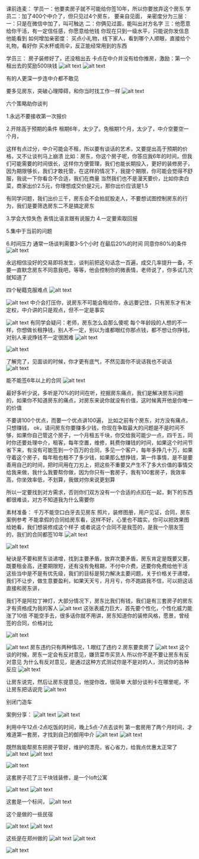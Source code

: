 课前连麦：
学员一：他要卖房子就不可能给你签10年，所以你要放弃这个房东
学员二：加了400个中介了，但只见过4个房东，
要亲自见面，
亲密度分为三层：
一：只是在微信中加了，叫可触达
二：你俩见过面，能叫出对方名字
三：他愿意给你干活，有一定信任感，你愿意给他钱
你现在只到一级水平，只能说你发信息他能看到
如何增加亲密度：
买点小礼物，线下家人，看到哪个人顺眼，直接给个礼物，看好你
买水杯或雨伞，反正能经常用到的东西

学员三：
房子装修好了，还没租出去
卡点在中介并没有给你推房，激励：第一个租出去的奖励500块钱
![alt text](assets/image-57.png)
![alt text](assets/image-58.png)



有的人更深一步连中介都不敢见

要多见房东，突破心理障碍，和你当时找工作一样
![alt text](assets/image-59.png)

六个策略助你谈判

1.永远不要接收第一次报价

2.开除高于预期的条件
租期6年，太少了。免租期1个月，太少了，中介空要空一个月，

这样有点过分，中介可能会不租，所以要有谈话的艺术，又要提出高于预期的价格，又不让谈判马上崩溃
比如：房东，你这个房子呢，你答应我6年的时间，但我们可能需要的时间很长，这样你方便管理，我们也能长期投入，更好的装修房子，因为期限够长，我们才敢托管，在这样的情况下，我提个期限，你可能会觉得不舒服，我说一下你看合不合适，我们在商量
当然我们也不是漫天要价，比如你卖白菜，商家出价2.5元，你理想成交价是2元，那你出价应该是1.5

有同学问题，我们出价三千，房东会不会拍屁股走人，不要想试图控制房东的行为，我们是要筛选房东二不是搞定房东

3.学会大惊失色
表情比语言跟有说服力
4.一定要索取回报

5.集中于当前的问题

6.时间压力
通常一场谈判需要3-5个小时
在最后20%的时间 同意你80%的条件
![alt text](assets/image-60.png)

永远相信没好的交易即将发生，谈判前把这句话念一百遍，成交几率提升一备，不要一直默念房东不同意我吧，等等，他会控制你的微表情，老师说了，你多试几次就知道了

四个秘籍克服难点
![alt text](assets/image-61.png)

![alt text](assets/image-62.png)
中介会打压你，说房东不可能会租给你，永远要记住，只有房东才有决定权，中介讲的只是观点，但不一定是事实

![alt text](assets/image-63.png)
有同学会疑问：老师，房东怎么会那么傻呢
每个年龄段的人想的不一样，你想做长租挣钱，别人不一定，别以为谁都眼红你那点钱，都不想让你挣钱，对别人来说挣钱不一定很困难
![alt text](assets/image-64.png)

![alt text](assets/image-65.png)


了解完了，见面谈的时候，你才更有底气，不然见面你不说话我也不说话
![alt text](assets/image-66.png)

能不能签6年以上的合同
![alt text](assets/image-67.png)

最好多听少说，多听是70%的时间在听，挖掘房东痛点，我们是解决房东问题的，如果你不知道房东的痛点，对房东来说你就没有价值，这时候离开他是你唯一的价值

不要讲100个优点，而要一个优点讲100遍，
比如之前有个房东，对方没有痛点，只想赚钱， ok，请问房东你要赚多少钱，你现在争取最大的问题是不是时间不够，如果你自己管这个房子，一个月租五千块，你交给我可能少一点，四千五，同时你还要处理中介，租客，每年空置，维修，耗费你赚钱的时间，如果这个时间节省下来，有没有可能签到一个百万的合同，多见一个客户，每年多挣几十万，如果守着这个房子，每年租也租不了多少钱，如果那么想挣钱，第一件事情，是不是要善用自己的时间，把时间用在刀刃上，把这些不重要又产生不了多大价值的事情交给我来做，我什么我要帮你做，因为你只有一套房子，我有100套房子，我效率高，你坐效率低，不划算，我做对你来说更划算

所以一定要找到对方需求，否则你们双方没有一个合适的点扣在一起，剩下的东西都很难谈，对方不知道我为什么需要你

素材准备：
千万不能空口白牙去见房东
照片，装修图册，用户见证，合同，房东案例参考
不能拿假的合同给房东看，这样不好，心里也不踏实，你可以把效果图给她看，我们想装修成这个样子
或者说这个合同不是我签的，是我一个朋友签的，我们的合同都签10年
![alt text](assets/image-68.png)

![alt text](assets/image-69.png)



秘诀是不要和房东谈递增，找到主要矛盾，放弃次要矛盾，房东肯定是既要又要，既要租金高，还要期限短，还有没有免租期，不付中介费，还要你免费给他干活
这些当中是不是有优先级，我们的目标是努力解决主要问题，关于价格关于递增，我们不让步，做生意要盈利，如果天天亏，月月亏，你不跑路我不信，可以把这话直接和房东讲，

我们不是阿拉丁神灯，大部分情况下，房东比我们有钱，我们是有三套房子的房东才有资格成为我的客人
![alt text](assets/image-70.png)
这张表威力巨大，首先要个性化，个性化威力能涨了10倍
不能空手去，很多话你就不用讲，房东知道你的装修风格，愿景，曾经签的合同，价格对比

![alt text](assets/image-71.png)

![alt text](assets/image-72.png)
房东违约只有两种情况，1.眼红了违约 2.房东要卖房了
![alt text](assets/image-73.png)
这个谈的时候，房东一定会有反对意见，嫌货菜市买货人
所以你不是不要让房东有反对意见
为什么有反对意见，是通过这种方式测试你是不是对的人，测试你的各种反应
![alt text](assets/image-74.png)


让房东说完，然后让房东提意见，他提你改，很简单
大部分谈判卡在哪里呢，不让房东把话说完
![alt text](assets/image-75.png)


别闭门造车

案例分享：
![alt text](assets/image-76.png)
![alt text](assets/image-77.png)

利用中午12点-2点吃饭的时间，晚上5点-7点去谈判
第一套房用了两个月时间，才难道第一套房，才找到自己的御用中介
![alt text](assets/image-78.png)
![alt text](assets/image-79.png)


既然我能帮房东把房子管好，维护的漂亮，省心省力，给我点优惠太正常了
![alt text](assets/image-80.png)
![alt text](assets/image-81.png)

![alt text](assets/image-82.png)


这套房子花了三千块钱装修，是一个loft公寓

![alt text](assets/image-83.png)
![alt text](assets/image-84.png)

这套是一个标间，
![alt text](assets/image-85.png)

这个是做的一些民宿

![alt text](assets/image-86.png)
![alt text](assets/image-87.png)


这些是在郑州做的
![alt text](assets/image-88.png)
![alt text](assets/image-89.png)

![alt text](assets/image-90.png)





